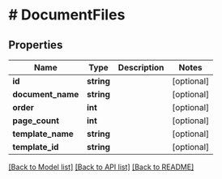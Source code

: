 # # DocumentFiles

## Properties

Name | Type | Description | Notes
------------ | ------------- | ------------- | -------------
**id** | **string** |  | [optional]
**document_name** | **string** |  | [optional]
**order** | **int** |  | [optional]
**page_count** | **int** |  | [optional]
**template_name** | **string** |  | [optional]
**template_id** | **string** |  | [optional]

[[Back to Model list]](../../README.md#models) [[Back to API list]](../../README.md#endpoints) [[Back to README]](../../README.md)
